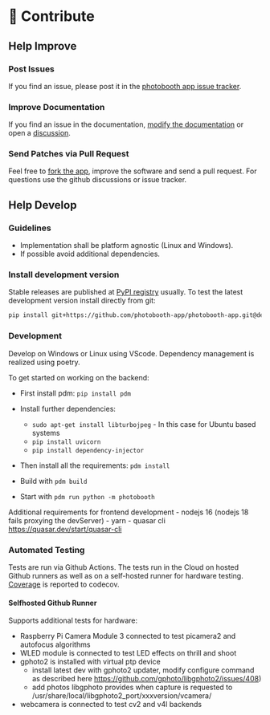 # 🚀 Contribute

## Help Improve

### Post Issues

If you find an issue, please post it in the [photobooth app issue tracker](https://github.com/photobooth-app/photobooth-app/issues).

### Improve Documentation

If you find an issue in the documentation, [modify the documentation](https://github.com/photobooth-app/photobooth-docs) or open a [discussion](https://github.com/photobooth-app/photobooth-app/discussions).

### Send Patches via Pull Request

Feel free to [fork the app](https://github.com/photobooth-app/photobooth-app), improve the software and send a pull request.
For questions use the github discussions or issue tracker.

## Help Develop

### Guidelines

- Implementation shall be platform agnostic (Linux and Windows).
- If possible avoid additional dependencies.

### Install development version

Stable releases are published at [PyPI registry](https://pypi.org/project/photobooth-app/) usually.
To test the latest development version install directly from git:

```sh
pip install git+https://github.com/photobooth-app/photobooth-app.git@dev
```

### Development

Develop on Windows or Linux using VScode.
Dependency management is realized using poetry.

To get started on working on the backend:
- First install pdm: `pip install pdm`
- Install further dependencies: 
  - `sudo apt-get install libturbojpeg` - In this case for Ubuntu based systems
  - `pip install uvicorn`
  - `pip install dependency-injector`
  
- Then install all the requirements: `pdm install`
- Build with `pdm build`
- Start with `pdm run python -m photobooth`



Additional requirements for frontend development
    - nodejs 16 (nodejs 18 fails proxying the devServer)
    - yarn
    - quasar cli <https://quasar.dev/start/quasar-cli>

### Automated Testing

Tests are run via Github Actions.
The tests run in the Cloud on hosted Github runners as well as on a self-hosted runner for hardware testing.
[Coverage](https://app.codecov.io/gh/photobooth-app/photobooth-app) is reported to codecov.

#### Selfhosted Github Runner

Supports additional tests for hardware:

- Raspberry Pi Camera Module 3 connected to test picamera2 and autofocus algorithms
- WLED module is connected to test LED effects on thrill and shoot
- gphoto2 is installed with virtual ptp device
  - install latest dev with gphoto2 updater,  modify configure command as described here <https://github.com/gphoto/libgphoto2/issues/408>)
  - add photos libgphoto provides when capture is requested to /usr/share/local/libgphoto2_port/xxxversion/vcamera/
- webcamera is connected to test cv2 and v4l backends
